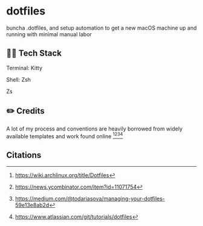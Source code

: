 # dotfiles
buncha .dotfiles, and setup automation to get a new macOS machine up and running with minimal manual labor



## 👨‍💻 Tech Stack

Terminal: Kitty

Shell: Zsh

Zs

## ✏️ Credits

A lot of my process and conventions are heavily borrowed from widely available templates and work found online [^1][^2][^3][^4]



## Citations

[^1]: https://wiki.archlinux.org/title/Dotfiles
[^2]: https://news.ycombinator.com/item?id=11071754
[^3]: https://medium.com/@todariasova/managing-your-dotfiles-59e13e8ab2d
[^4]: https://www.atlassian.com/git/tutorials/dotfiles



